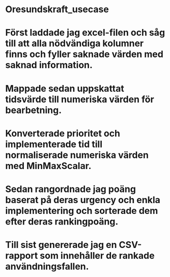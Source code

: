# Oresundskraft_usecase
# Först laddade jag excel-filen och såg till att alla nödvändiga kolumner finns och fyller saknade värden med saknad information.
# Mappade sedan uppskattat tidsvärde till numeriska värden för bearbetning.
# Konverterade prioritet och implementerade tid till normaliserade numeriska värden med MinMaxScalar.
# Sedan rangordnade jag poäng baserat på deras urgency och enkla implementering och sorterade dem efter deras rankingpoäng.
# Till sist genererade jag en CSV-rapport som innehåller de rankade användningsfallen.
